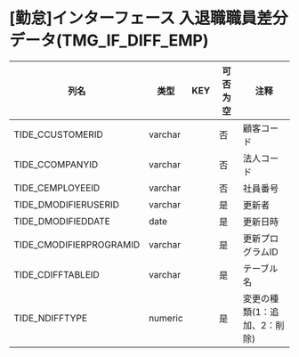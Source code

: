 # [勤怠]インターフェース  入退職職員差分データ(TMG_IF_DIFF_EMP)
| 列名   | 类型   | KEY  | 可否为空 | 注释   |
| ---- | ---- | ---- | ---- | ---- |
|TIDE_CCUSTOMERID|varchar||否|顧客コード|
|TIDE_CCOMPANYID|varchar||否|法人コード|
|TIDE_CEMPLOYEEID|varchar||否|社員番号|
|TIDE_DMODIFIERUSERID|varchar||是|更新者|
|TIDE_DMODIFIEDDATE|date||是|更新日時|
|TIDE_CMODIFIERPROGRAMID|varchar||是|更新プログラムID|
|TIDE_CDIFFTABLEID|varchar||是|テーブル名|
|TIDE_NDIFFTYPE|numeric||是|変更の種類(1：追加、2：削除)|
